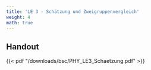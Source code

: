 ```yaml
---
title: 'LE 3 - Schätzung und Zweigruppenvergleich'
weight: 4
math: true
---
```



## Handout

{{< pdf "/downloads/bsc/PHY_LE3_Schaetzung.pdf" >}}